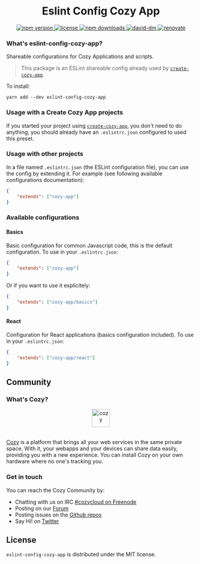 <h1 align="center">Eslint Config Cozy App</h1>

<div align="center">
  <a href="https://www.npmjs.com/package/eslint-config-cozy-app">
    <img src="https://img.shields.io/npm/v/eslint-config-cozy-app.svg" alt="npm version" />
  </a>
  <a href="https://github.com/CPatchane/create-cozy-app/blob/master/packages/eslint-config-cozy-app/LICENSE">
    <img src="https://img.shields.io/npm/l/eslint-config-cozy-app.svg" alt="license" />
  </a>
  <a href="https://npmjs.org/package/eslint-config-cozy-app">
    <img src="https://img.shields.io/npm/dm/eslint-config-cozy-app.svg" alt="npm downloads" />
  </a>
  <a href="https://david-dm.org/cpatchane/create-cozy-app?path=packages/eslint-config-cozy-app">
    <img src="https://david-dm.org/cpatchane/create-cozy-app/status.svg?path=packages/eslint-config-cozy-app" alt="david-dm" />
  </a>
  <a href="https://renovateapp.com/">
    <img src="https://img.shields.io/badge/renovate-enabled-brightgreen.svg" alt="renovate" />
  </a>
</div>

### What's eslint-config-cozy-app?

Shareable configurations for Cozy Applications and scripts.

> This package is an ESLint shareable config already used by [`create-cozy-app`](https://github.com/CPatchane/create-cozy-app).

To install:

```
yarn add --dev eslint-config-cozy-app
```

### Usage with a Create Cozy App projects

If you started your project using [`create-cozy-app`](https://github.com/CPatchane/create-cozy-app), you don't need to do anything, you should already have an `.eslintrc.json` configured to used this preset.

### Usage with other projects

In a file named `.eslintrc.json` (the ESLint configuration file), you can use the config by extending it. For example (see following available configurations documentation):

```json
{
    "extends": ["cozy-app"]
}
```

### Available configurations

#### Basics

Basic configuration for common Javascript code, this is the default configuration. To use in your `.eslintrc.json`:

```json
{
    "extends": ["cozy-app"]
}
```

Or if you want to use it explicitely:

```json
{
    "extends": ["cozy-app/basics"]
}
```

#### React

Configuration for React applications (basics configuration included). To use in your `.eslintrc.json`:

```json
{
    "extends": ["cozy-app/react"]
}
```


## Community

### What's Cozy?

<div align="center">
  <a href="https://cozy.io">
    <img src="https://cdn.rawgit.com/cozy/cozy-site/master/src/images/cozy-logo-name-horizontal-blue.svg" alt="cozy" height="48" />
  </a>
 </div>
 </br>

[Cozy] is a platform that brings all your web services in the same private space.  With it, your webapps and your devices can share data easily, providing you with a new experience. You can install Cozy on your own hardware where no one's tracking you.

### Get in touch

You can reach the Cozy Community by:

- Chatting with us on IRC [#cozycloud on Freenode][freenode]
- Posting on our [Forum][forum]
- Posting issues on the [Github repos][github]
- Say Hi! on [Twitter][twitter]


## License

`eslint-config-cozy-app` is distributed under the MIT license.


[cozy]: https://cozy.io "Cozy Cloud"
[freenode]: http://webchat.freenode.net/?randomnick=1&channels=%23cozycloud&uio=d4
[forum]: https://forum.cozy.io/
[github]: https://github.com/cozy/
[twitter]: https://twitter.com/cozycloud
